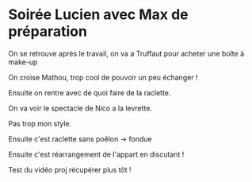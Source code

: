 # Soirée Lucien avec Max de préparation
On se retrouve après le travail, on va a Truffaut pour acheter une boîte à make-up 

On croise Mathou, trop cool de pouvoir un peu échanger !

Ensuite on rentre avec de quoi faire de la raclette.

On va voir le spectacle de Nico a la levrette.

Pas trop mon style.

Ensuite c'est raclette sans poêlon -> fondue 

Ensuite c'est réarrangement de l'appart en discutant !

Test du vidéo proj récupérer plus tôt !

